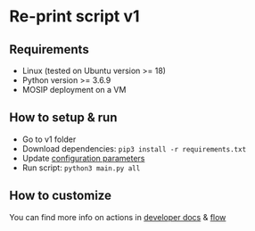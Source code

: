 # Re-print script v1

## Requirements
* Linux (tested on Ubuntu version >= 18)
* Python version >= 3.6.9
* MOSIP deployment on a VM

## How to setup & run
* Go to v1 folder
* Download dependencies: `pip3 install -r requirements.txt`
* Update [configuration parameters](./docs/configuration.md)
* Run script: `python3 main.py all`

## How to customize
You can find more info on actions in [developer docs](./docs/developer.md) & [flow](./docs/flow.md)
